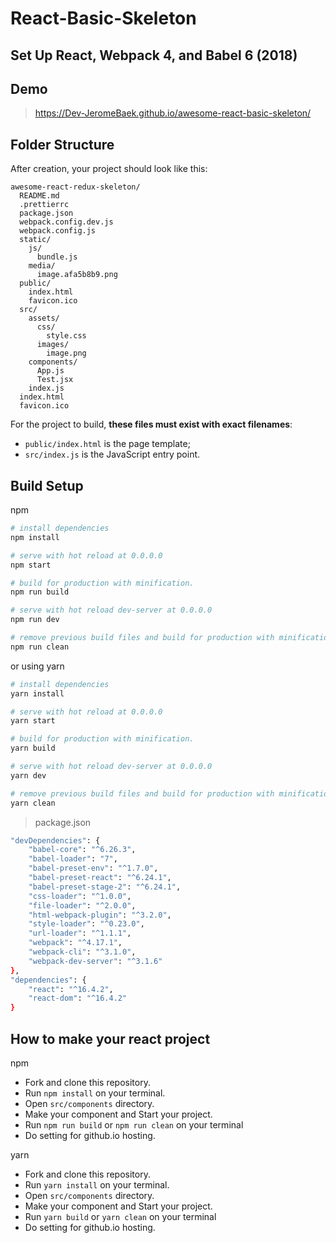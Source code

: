 # React-Basic-Skeleton

## Set Up React, Webpack 4, and Babel 6 (2018)

## Demo

> https://Dev-JeromeBaek.github.io/awesome-react-basic-skeleton/

## Folder Structure

After creation, your project should look like this:

```
awesome-react-redux-skeleton/
  README.md
  .prettierrc
  package.json
  webpack.config.dev.js
  webpack.config.js
  static/
    js/
      bundle.js
    media/
      image.afa5b8b9.png
  public/
    index.html
    favicon.ico
  src/
    assets/
      css/
        style.css
      images/
        image.png
    components/
      App.js
      Test.jsx
    index.js
  index.html
  favicon.ico
```

For the project to build, **these files must exist with exact filenames**:

- `public/index.html` is the page template;
- `src/index.js` is the JavaScript entry point.

## Build Setup

npm

```bash
# install dependencies
npm install

# serve with hot reload at 0.0.0.0
npm start

# build for production with minification.
npm run build

# serve with hot reload dev-server at 0.0.0.0
npm run dev

# remove previous build files and build for production with minification.
npm run clean
```

or using yarn

```bash
# install dependencies
yarn install

# serve with hot reload at 0.0.0.0
yarn start

# build for production with minification.
yarn build

# serve with hot reload dev-server at 0.0.0.0
yarn dev

# remove previous build files and build for production with minification.
yarn clean
```

> package.json

```bash
"devDependencies": {
    "babel-core": "^6.26.3",
    "babel-loader": "7",
    "babel-preset-env": "^1.7.0",
    "babel-preset-react": "^6.24.1",
    "babel-preset-stage-2": "^6.24.1",
    "css-loader": "^1.0.0",
    "file-loader": "^2.0.0",
    "html-webpack-plugin": "^3.2.0",
    "style-loader": "^0.23.0",
    "url-loader": "^1.1.1",
    "webpack": "^4.17.1",
    "webpack-cli": "^3.1.0",
    "webpack-dev-server": "^3.1.6"
},
"dependencies": {
    "react": "^16.4.2",
    "react-dom": "^16.4.2"
}
```

## How to make your react project

npm

- Fork and clone this repository.
- Run `npm install` on your terminal.
- Open `src/components` directory.
- Make your component and Start your project.
- Run `npm run build` or `npm run clean` on your terminal
- Do setting for github.io hosting.

yarn

- Fork and clone this repository.
- Run `yarn install` on your terminal.
- Open `src/components` directory.
- Make your component and Start your project.
- Run `yarn build` or `yarn clean` on your terminal
- Do setting for github.io hosting.
